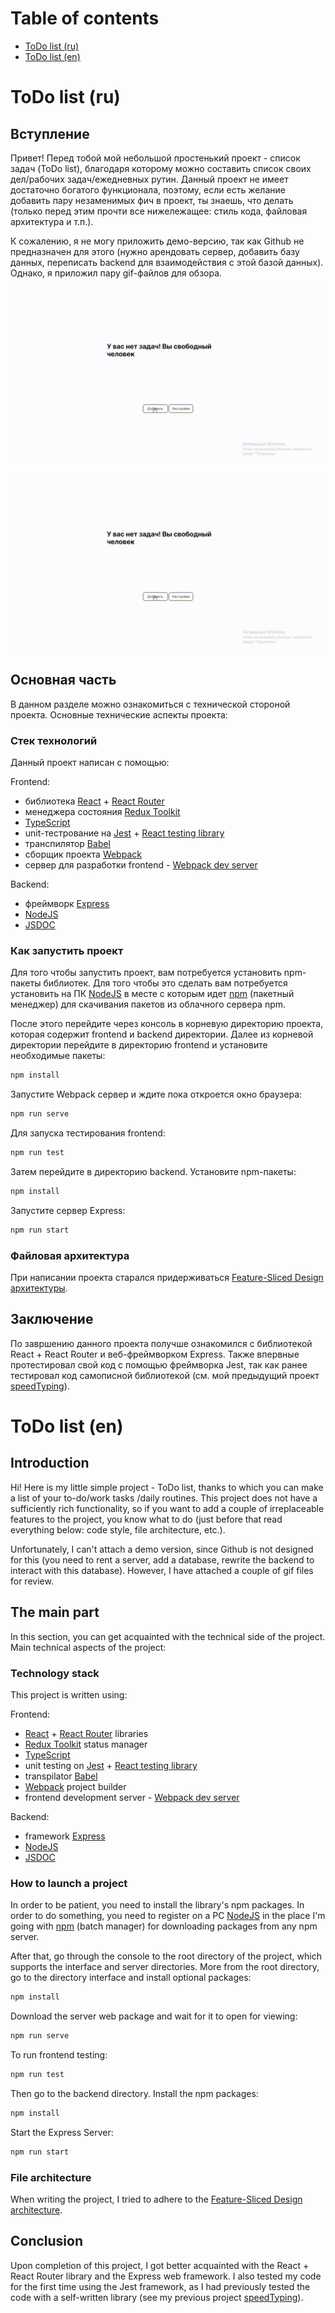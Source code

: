 # Table of contents

* [ToDo list (ru)](#todo-list-ru)
* [ToDo list (en)](#todo-list-en)
  
# ToDo list (ru)

## Вступление
Привет! Перед тобой мой небольшой простенький проект - список задач (ToDo list), благодаря которому можно составить список своих дел/рабочих задач/ежедневных рутин. Данный проект не имеет достаточно богатого функционала, поэтому, если есть желание добавить пару незаменимых фич в проект, ты знаешь, что делать (только перед этим прочти все нижележащее: стиль кода, файловая архитектура и т.п.).

К сожалению, я не могу приложить демо-версию, так как Github не предназначен для этого (нужно арендовать сервер, добавить базу данных, переписать backend для взаимодействия с этой базой данных). Однако, я приложил пару gif-файлов для обзора.

![Обзор фукнционала по работе с задачами в приложении](./docs/Show_tasks_app.gif)

![Обзор фукнционала настроек пользователя в приложении](./docs/Show_tasks_app.gif)

## Основная часть
В данном разделе можно ознакомиться с технической стороной проекта. Основные технические аспекты проекта:

### Стек технологий
Данный проект написан с помощью:

Frontend:
* библиотека [React](https://react.dev/) + [React Router](https://reactrouter.com/en/main)
* менеджера состояния [Redux Toolkit](https://redux-toolkit.js.org/introduction/getting-started)
* [TypeScript](https://www.typescriptlang.org/)
* unit-тестрование на [Jest](https://jestjs.io/) + [React testing library](https://testing-library.com/docs/react-testing-library/intro/)
* транспилятор [Babel](https://babeljs.io/)
* сборщик проекта [Webpack](https://webpack.js.org/)
* сервер для разработки frontend - [Webpack dev server](https://webpack.js.org/configuration/dev-server/)

Backend:
* фреймворк [Express](https://expressjs.com/ru/)
* [NodeJS](https://nodejs.org/)
* [JSDOC](https://jsdoc.app/)

### Как запустить проект
Для того чтобы запустить проект, вам потребуется установить npm-пакеты библиотек. Для того чтобы это сделать вам потребуется установить на ПК [NodeJS](https://nodejs.org/ru/download) в месте с которым идет [npm](https://docs.npmjs.com/cli/v8/commands/npm) (пакетный менеджер) для скачивания пакетов из облачного сервера npm.

После этого перейдите через консоль в корневую директорию проекта, которая содержит frontend и backend директории. Далее из корневой директории перейдите в директорию frontend и установите необходимые пакеты:
```txt
npm install
```
Запустите Webpack сервер и ждите пока откроется окно браузера:
```txt
npm run serve
```
Для запуска тестирования frontend:
```txt
npm run test
```
Затем перейдите в директорию backend. Установите npm-пакеты:
```txt
npm install
```
Запустите сервер Express:
```txt
npm run start
```
  
### Файловая архитектура
При написании проекта старался придерживаться [Feature-Sliced Design архитектуры](https://feature-sliced.design/docs/get-started/overview).

## Заключение
По завршению данного проекта получше ознакомился с библиотекой React + React Router и веб-фреймворком Express. Также впервные протестировал свой код с помощью фреймворка Jest, так как ранее тестировал код самописной библиотекой (см. мой предыдущий проект [speedTyping](https://github.com/Gleb001/speedTyping/tree/main)).



# ToDo list (en)
## Introduction
Hi! Here is my little simple project - ToDo list, thanks to which you can make a list of your to-do/work tasks /daily routines. This project does not have a sufficiently rich functionality, so if you want to add a couple of irreplaceable features to the project, you know what to do (just before that read everything below: code style, file architecture, etc.).

Unfortunately, I can't attach a demo version, since Github is not designed for this (you need to rent a server, add a database, rewrite the backend to interact with this database). However, I have attached a couple of gif files for review.

## The main part
In this section, you can get acquainted with the technical side of the project. Main technical aspects of the project:

### Technology stack
This project is written using:

Frontend:
* [React](https://react.dev/) + [React Router](https://reactrouter.com/en/main) libraries
* [Redux Toolkit](https://redux-toolkit.js.org/introduction/getting-started) status manager
* [TypeScript](https://www.typescriptlang.org/)
* unit testing on [Jest](https://jestjs.io/) + [React testing library](https://testing-library.com/docs/react-testing-library/intro/)
* transpilator [Babel](https://babeljs.io/)
* [Webpack](https://webpack.js.org/) project builder
* frontend development server - [Webpack dev server](https://webpack.js.org/configuration/dev-server/)

Backend:
* framework [Express](https://expressjs.com/ru/)
* [NodeJS](https://nodejs.org/)
* [JSDOC](https://jsdoc.app/)

### How to launch a project
In order to be patient, you need to install the library's npm packages. In order to do something, you need to register on a PC [NodeJS](https://nodejs.org/ru/download ) in the place I'm going with [npm](https://docs.npmjs.com/cli/v8/commands/npm ) (batch manager) for downloading packages from any npm server.

After that, go through the console to the root directory of the project, which supports the interface and server directories. More from the root directory, go to the directory interface and install optional packages:
``` txt
npm install
```
Download the server web package and wait for it to open for viewing:
```txt
npm run serve
```
To run frontend testing:
```txt
npm run test
```
Then go to the backend directory. Install the npm packages:
```txt
npm install
```
Start the Express Server:
```txt
npm run start
```

### File architecture
When writing the project, I tried to adhere to the [Feature-Sliced Design architecture](https://feature-sliced.design/docs/get-started/overview ).

## Conclusion
Upon completion of this project, I got better acquainted with the React + React Router library and the Express web framework. I also tested my code for the first time using the Jest framework, as I had previously tested the code with a self-written library (see my previous project [speedTyping](https://github.com/Gleb001/speedTyping/tree/main )).
